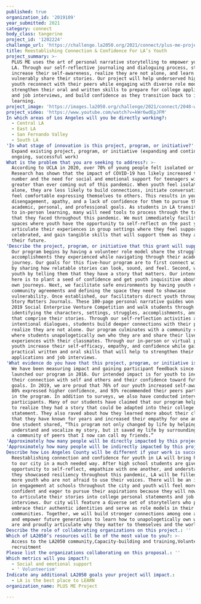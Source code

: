 ```yaml
---
published: true
organization_id: '2019109'
year_submitted: 2021
category: connect
body_class: tangerine
project_id: '1202224'
challenge_url: 'https://challenge.la2050.org/2021/connect/plus-me-project/'
title: Reestablishing Connection & Confidence For LA’s Youth
project_summary: >-
  PLUS ME uses the art of personal narrative storytelling to empower youth in
  LA. Through our self-reflective journaling and dialoguing process, students
  increase their self-awareness, realize they are not alone, and learn how to
  vulnerably share their stories. Our project will help underserved high school
  youth reconnect with their peers while engaging with diverse role models,
  strengthen their oral and written skills to prepare for college applications
  and job interviews, and build confidence as they transition back to in-person
  learning.
project_image: 'https://images.la2050.org/challenge/2021/connect/2048-wide/plus-me-project.jpg'
project_video: 'https://www.youtube.com/watch?v=kWr6wdEpJFM'
In which areas of Los Angeles will you be directly working?:
  - Central LA
  - East LA
  - San Fernando Valley
  - South LA
'In what stage of innovation is this project, program, or initiative?': >-
  Expand existing project, program, or initiative (expanding and continuing
  ongoing, successful work)
What is the problem that you are seeking to address?: >-
  According to UCLA in 2020, over 70% of young people felt isolated or alone.
  Research has shown that the impact of COVID-19 has likely increased this
  number and the need for social and emotional support for teenagers will be
  greater than ever coming out of this pandemic. When youth feel isolated or
  alone, they are less likely to build connections, initiate conversations, or
  feel comfortable expressing themselves to others. This results in youth
  disengagement, apathy, and a lack of confidence for them to pursue their
  academic, personal, and professional goals. As students in LA transition back
  to in-person learning, many will need tools to process through the traumas
  that they faced throughout this pandemic. We must immediately facilitate safe
  spaces where youth have the opportunity to self-reflect on the past year,
  articulate their experiences in group settings where they feel supported and
  celebrated, and gain tangible skills that will support them as they advance in
  their future.
'Describe the project, program, or initiative that this grant will support to address the problem identified.': >-
  Our program begins by having a volunteer role model share the struggles and
  accomplishments they experienced while navigating through their academic
  journey. Our goals for this five-hour program are to first connect with youth
  by sharing how relatable stories can look, sound, and feel. Second, we empower
  youth by telling them that they have a story that matters. Our intended impact
  here is to plant a seed of confidence and get youth inquisitive about their
  own journeys. Next, we facilitate safe environments by having youth create
  community agreements and defining the space they need to showcase
  vulnerability. Once established, our facilitators direct youth through our My
  Story Matters Journals. These 100-page personal narrative guides won UCLA’s
  2019 Social Enterprise Venture Competition and walk students through
  identifying the characters, settings, struggles, accomplishments, and lessons
  that comprise their stories. Through our self-reflection activities and
  intentional dialogues, students build deeper connections with their peers and
  realize they are not alone. Our program culminates with a community circle
  where students unapologetically own who they are and share their lived
  experiences with their classmates. Through our in-person or virtual program,
  youth increase their self-efficacy, empathy, and confidence while gaining
  practical written and oral skills that will help to strengthen their college
  applications and job interviews.
'What evidence do you have that this project, program, or initiative is or will be successful, and how will you define and measure success?': >-
  We have been measuring impact and gaining participant feedback since we
  launched our program in 2016. Our intended impact is for youth to increase
  their connection with self and others and their confidence toward future
  goals. In 2019, we are proud that 76% of our youth increased self-awareness,
  80% expressed higher confidence, and 93% recommended their peers participate
  in the program. In addition to surveys, we also have conducted interviews with
  participants. Many of our students have claimed that our program helped them
  to realize they had a story that could be adapted into their college personal
  statement. They also raved about how they learned more about their classmates
  that they have known for years and increased their empathy for one another.
  One student shared, “This program not only changed by life by helping me
  understand and vocalize my story, but it saved my life by surrounding me with
  a community of peers that I now can call my friends.”
'Approximately how many people will be directly impacted by this project, program, or initiative?': '1000'
'Approximately how many people will be indirectly impacted by this project, program, or initiative?': '5000'
Describe how Los Angeles County will be different if your work is successful.: >-
  Reestablishing connection and confidence for youth in LA will bring hope back
  to our city in a much needed way. After high school students are given the
  opportunity to self-reflect, empathize with one another, and understand how
  they showcased resiliency throughout this pandemic, LA will be filled with
  more youth who are not afraid to use their voices. There will be an increase
  in engagement at schools throughout the city and youth will feel more
  confident and eager to pursue their aspirations because they will now know how
  to articulate their stories into college personal statements and job
  interviews. Our city will feature a diverse set of storytellers who proudly
  embrace their authentic identities and serve as role models in their
  communities. Together, we will build stronger connections among one another
  and empower future generations to learn how to unapologetically own who they
  are and proudly articulate why they matter to themselves and the world.
Describe the role of collaborating organizations on this project.: ''
Which of LA2050’s resources will be of the most value to you?: >-
  Access to the LA2050 community,Capacity-building and training,Volunteer
  recruitment
Please list the organizations collaborating on this proposal.: ''
Which metrics will you impact?:
  - Social and emotional support
  - ' Volunteerism'
Indicate any additional LA2050 goals your project will impact.:
  - LA is the best place to LEARN
organization_name: PLUS ME Project

---
```

